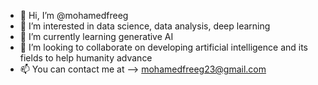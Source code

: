 - 👋 Hi, I’m @mohamedfreeg
- 👀 I’m interested in data science, data analysis, deep learning
- 🌱 I’m currently learning generative AI
- 💞️ I’m looking to collaborate on developing artificial intelligence and its fields to help humanity advance
- 📫 You can contact me at --> mohamedfreeg23@gmail.com

<!---
mohamedfreeg/mohamedfreeg is a ✨ special ✨ repository because its `README.md` (this file) appears on your GitHub profile.
You can click the Preview link to take a look at your changes.
--->
